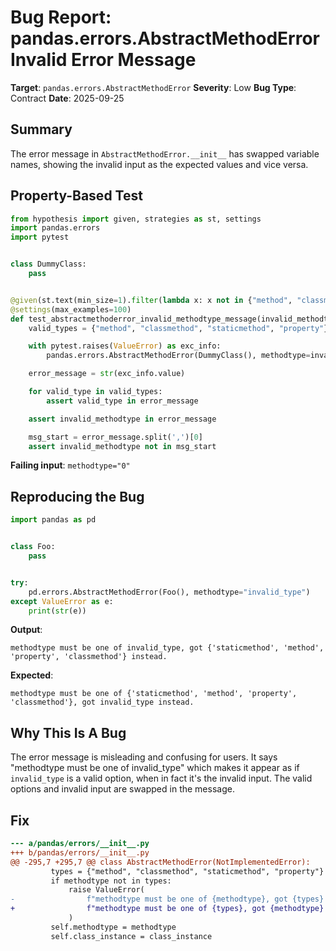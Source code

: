 # Bug Report: pandas.errors.AbstractMethodError Invalid Error Message

**Target**: `pandas.errors.AbstractMethodError`
**Severity**: Low
**Bug Type**: Contract
**Date**: 2025-09-25

## Summary

The error message in `AbstractMethodError.__init__` has swapped variable names, showing the invalid input as the expected values and vice versa.

## Property-Based Test

```python
from hypothesis import given, strategies as st, settings
import pandas.errors
import pytest


class DummyClass:
    pass


@given(st.text(min_size=1).filter(lambda x: x not in {"method", "classmethod", "staticmethod", "property"}))
@settings(max_examples=100)
def test_abstractmethoderror_invalid_methodtype_message(invalid_methodtype):
    valid_types = {"method", "classmethod", "staticmethod", "property"}

    with pytest.raises(ValueError) as exc_info:
        pandas.errors.AbstractMethodError(DummyClass(), methodtype=invalid_methodtype)

    error_message = str(exc_info.value)

    for valid_type in valid_types:
        assert valid_type in error_message

    assert invalid_methodtype in error_message

    msg_start = error_message.split(',')[0]
    assert invalid_methodtype not in msg_start
```

**Failing input**: `methodtype="0"`

## Reproducing the Bug

```python
import pandas as pd


class Foo:
    pass


try:
    pd.errors.AbstractMethodError(Foo(), methodtype="invalid_type")
except ValueError as e:
    print(str(e))
```

**Output**:
```
methodtype must be one of invalid_type, got {'staticmethod', 'method', 'property', 'classmethod'} instead.
```

**Expected**:
```
methodtype must be one of {'staticmethod', 'method', 'property', 'classmethod'}, got invalid_type instead.
```

## Why This Is A Bug

The error message is misleading and confusing for users. It says "methodtype must be one of invalid_type" which makes it appear as if `invalid_type` is a valid option, when in fact it's the invalid input. The valid options and invalid input are swapped in the message.

## Fix

```diff
--- a/pandas/errors/__init__.py
+++ b/pandas/errors/__init__.py
@@ -295,7 +295,7 @@ class AbstractMethodError(NotImplementedError):
         types = {"method", "classmethod", "staticmethod", "property"}
         if methodtype not in types:
             raise ValueError(
-                f"methodtype must be one of {methodtype}, got {types} instead."
+                f"methodtype must be one of {types}, got {methodtype} instead."
             )
         self.methodtype = methodtype
         self.class_instance = class_instance
```